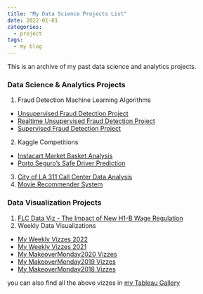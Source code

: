 ```yaml
---
title: "My Data Science Projects List"
date: 2022-01-01
categories:
  - project
tags:
  - my blog
---
```


This is an archive of my past data science and analytics projects.  

### Data Science & Analytics Projects
1. Fraud Detection Machine Learning Algorithms
 - [Unsupervised Fraud Detection Project](https://github.com/yudong-94/Unsupervised-Fraud-Detection-Algorithm)
 - [Realtime Unsupervised Fraud Detection Project](https://github.com/yudong-94/Realtime-Unsupervised-Fraud-Detection-Algorithm)
 - [Supervised Fraud Detection Project](https://github.com/yudong-94/Supervised-Fraud-Detection-Algorithm)
2. Kaggle Competitions
 - [Instacart Market Basket Analysis](https://github.com/yudong-94/Kaggle-Instacart-Market-Basket-Analysis)
 - [Porto Seguro’s Safe Driver Prediction](https://github.com/yudong-94/Kaggle-Safe-Driver-Prediction)
3. [City of LA 311 Call Center Data Analysis](https://github.com/yudong-94/City-of-LA-311-Call-Center-Data-Analysis)
4. [Movie Recommender System](https://github.com/yudong-94/My-Movie-Recommender)


### Data Visualization Projects

1. [FLC Data Viz - The Impact of New H1-B Wage Regulation](https://yudong-94.github.io/personal-website/data%20viz/FLCDataViz/)
2. Weekly Data Visualizations
 - [My Weekly Vizzes 2022](https://yudong-94.github.io/personal-website/project/WeeklyViz2022/)  
 - [My Weekly Vizzes 2021](https://yudong-94.github.io/personal-website/project/WeeklyViz2021/)  
 - [My MakeoverMonday2020 Vizzes](https://yudong-94.github.io/personal-website/project/MakeOverMonday2020/)  
 - [My MakeoverMonday2019 Vizzes](https://yudong-94.github.io/personal-website/project/MakeOverMonday2019/)  
 - [My MakeoverMonday2018 Vizzes](https://yudong-94.github.io/personal-website/project/MakeOverMonday2018/)  

you can also find all the above vizzes in [my Tableau Gallery](https://public.tableau.com/profile/yu.dong#!/)  
